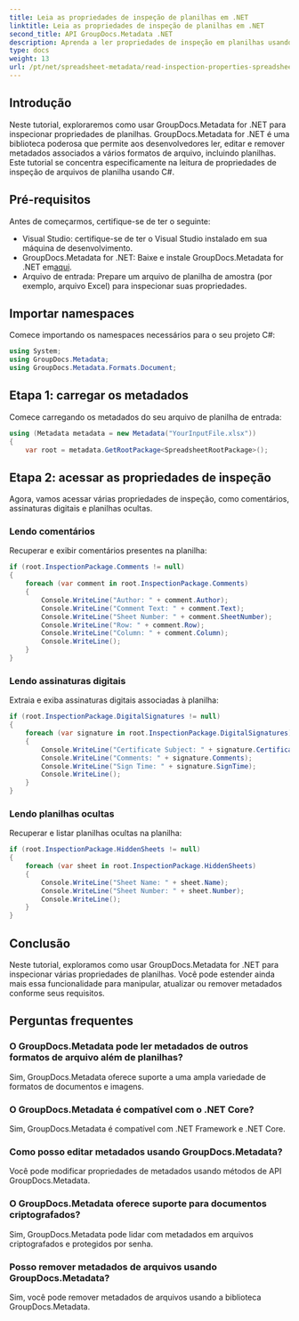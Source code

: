 ```yaml
---
title: Leia as propriedades de inspeção de planilhas em .NET
linktitle: Leia as propriedades de inspeção de planilhas em .NET
second_title: API GroupDocs.Metadata .NET
description: Aprenda a ler propriedades de inspeção em planilhas usando GroupDocs.Metadata for .NET. Acesse comentários, assinaturas digitais e planilhas ocultas sem esforço.
type: docs
weight: 13
url: /pt/net/spreadsheet-metadata/read-inspection-properties-spreadsheets/
---
```

## Introdução
Neste tutorial, exploraremos como usar GroupDocs.Metadata for .NET para inspecionar propriedades de planilhas. GroupDocs.Metadata for .NET é uma biblioteca poderosa que permite aos desenvolvedores ler, editar e remover metadados associados a vários formatos de arquivo, incluindo planilhas. Este tutorial se concentra especificamente na leitura de propriedades de inspeção de arquivos de planilha usando C#.
## Pré-requisitos
Antes de começarmos, certifique-se de ter o seguinte:
- Visual Studio: certifique-se de ter o Visual Studio instalado em sua máquina de desenvolvimento.
-  GroupDocs.Metadata for .NET: Baixe e instale GroupDocs.Metadata for .NET em[aqui](https://releases.groupdocs.com/metadata/net/).
- Arquivo de entrada: Prepare um arquivo de planilha de amostra (por exemplo, arquivo Excel) para inspecionar suas propriedades.

## Importar namespaces
Comece importando os namespaces necessários para o seu projeto C#:
```csharp
using System;
using GroupDocs.Metadata;
using GroupDocs.Metadata.Formats.Document;
```
## Etapa 1: carregar os metadados
Comece carregando os metadados do seu arquivo de planilha de entrada:
```csharp
using (Metadata metadata = new Metadata("YourInputFile.xlsx"))
{
    var root = metadata.GetRootPackage<SpreadsheetRootPackage>();
```
## Etapa 2: acessar as propriedades de inspeção
Agora, vamos acessar várias propriedades de inspeção, como comentários, assinaturas digitais e planilhas ocultas.
### Lendo comentários
Recuperar e exibir comentários presentes na planilha:
```csharp
if (root.InspectionPackage.Comments != null)
{
    foreach (var comment in root.InspectionPackage.Comments)
    {
        Console.WriteLine("Author: " + comment.Author);
        Console.WriteLine("Comment Text: " + comment.Text);
        Console.WriteLine("Sheet Number: " + comment.SheetNumber);
        Console.WriteLine("Row: " + comment.Row);
        Console.WriteLine("Column: " + comment.Column);
        Console.WriteLine();
    }
}
```
### Lendo assinaturas digitais
Extraia e exiba assinaturas digitais associadas à planilha:
```csharp
if (root.InspectionPackage.DigitalSignatures != null)
{
    foreach (var signature in root.InspectionPackage.DigitalSignatures)
    {
        Console.WriteLine("Certificate Subject: " + signature.CertificateSubject);
        Console.WriteLine("Comments: " + signature.Comments);
        Console.WriteLine("Sign Time: " + signature.SignTime);
        Console.WriteLine();
    }
}
```
### Lendo planilhas ocultas
Recuperar e listar planilhas ocultas na planilha:
```csharp
if (root.InspectionPackage.HiddenSheets != null)
{
    foreach (var sheet in root.InspectionPackage.HiddenSheets)
    {
        Console.WriteLine("Sheet Name: " + sheet.Name);
        Console.WriteLine("Sheet Number: " + sheet.Number);
        Console.WriteLine();
    }
}
```

## Conclusão
Neste tutorial, exploramos como usar GroupDocs.Metadata for .NET para inspecionar várias propriedades de planilhas. Você pode estender ainda mais essa funcionalidade para manipular, atualizar ou remover metadados conforme seus requisitos.

## Perguntas frequentes
### O GroupDocs.Metadata pode ler metadados de outros formatos de arquivo além de planilhas?
Sim, GroupDocs.Metadata oferece suporte a uma ampla variedade de formatos de documentos e imagens.
### O GroupDocs.Metadata é compatível com o .NET Core?
Sim, GroupDocs.Metadata é compatível com .NET Framework e .NET Core.
### Como posso editar metadados usando GroupDocs.Metadata?
Você pode modificar propriedades de metadados usando métodos de API GroupDocs.Metadata.
### O GroupDocs.Metadata oferece suporte para documentos criptografados?
Sim, GroupDocs.Metadata pode lidar com metadados em arquivos criptografados e protegidos por senha.
### Posso remover metadados de arquivos usando GroupDocs.Metadata?
Sim, você pode remover metadados de arquivos usando a biblioteca GroupDocs.Metadata.